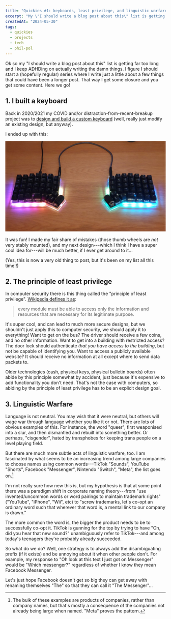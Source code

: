 ```yaml
---
title: "Quickies #1: keyboards, least privilege, and linguistic warfare"
excerpt: "My \"I should write a blog post about this\" list is getting far too long..."
createdAt: "2024-05-30"
tags:
  - quickies
  - projects
  - tech
  - phil-pol
---
```


Ok so my "I should write a blog post about this" list is getting far too long
and I keep ADHDing on actually writing the damn things. I figure I should start
a (hopefully regular) series where I write just a little about a few things
that could have been a longer post. That way I get some closure and you get
some content. Here we go!

## 1\. I built a keyboard

Back in 2020/2021 my COVID and/or distraction-from-recent-breakup project was
to [design and build a custom keyboard](https://git.sr.ht/~ecc/ErgoDash-R)
(well, really just modify an existing design, but anyway).

I ended up with this:

![The ErgoDash-R](./ErgoDash-R.jpg)

It was fun! I made my fair share of mistakes (those thumb wheels are _not_ very
stably mounted), and my next design---which I think I have a super cool idea
for---will be much better, if I ever get around to it...

(Yes, this is now a very old thing to post, but it's been on my list all this
time!!)

## 2\. The principle of least privilege

In computer security there is this thing called the "principle of least
privilege". [Wikipedia defines it as](https://en.wikipedia.org/wiki/Principle_of_least_privilege):

> every module must be able to access only the information and resources that
> are necessary for its legitimate purpose.

It's super cool, and can lead to much more secure designs, but we shouldn't
just apply this to computer security, we should apply it to everything! Want to
get on the bus? The driver should receive a few coins, and no other
information. Want to get into a building with restricted access? The door lock
should authenticate _that you have access to the building_, but not be capable
of identifying you. Want to access a publicly available website? It should
receive no information at all except where to send data packets to.

Older technologies (cash, physical keys, physical bulletin boards) often abide
by this principle somewhat by accident, just because it's expensive to add
functionality you don't need. That's not the case with computers, so abiding by
the principle of least privilege has to be an explicit design goal.

## 3\. Linguistic Warfare

Language is not neutral. You may wish that it were neutral, but others will
wage war through language whether you like it or not. There are lots of obvious
examples of this. For instance, the word "queer", first weaponised into a slur,
and then dismantled and rebuilt into something better. Or perhaps, "cisgender",
hated by transphobes for keeping trans people on a level playing field.

But there are much more subtle acts of linguistic warfare, too. I am fascinated
by what seems to be an increasing trend among large companies to choose names
using common words---TikTok "Sounds", YouTube "Shorts", Facebook "Messenger",
Nintendo "Switch", "Meta", the list goes on.[^1]

[^1]: The bulk of these examples are products of companies, rather than company
names, but that's mostly a consequence of the companies not already being large
when named. "Meta" proves the pattern.

I'm not really sure how new this is, but my hypothesis is that at some point
there was a paradigm shift in corporate naming theory---from "use
invented/uncommon words or word pairings to maintain trademark rights"
("YouTube", "iPhone", "Wii", etc) to "screw trademarks, let's co-opt an
ordinary word such that wherever that word is, a mental link to our company is
drawn."

The more common the word is, the bigger the product needs to be to successfully
co-opt it. TikTok is gunning for the top by trying to have "Oh, did you hear
that new sound?" unambiguously refer to TikTok---and among today's teenagers
they're probably already succeeded.

So what do we do? Well, one strategy is to always add the disambiguating prefix
(if it exists) and be annoying about it when other people don't. For example,
my response to "Oh look at this text I just got on Messenger" would be "Which
messenger?" regardless of whether I know they mean Facebook Messenger.

Let's just hope Facebook doesn't get so big they can get away with renaming
themselves "The" so that they can call it "The Messenger"...
